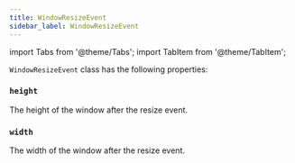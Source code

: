 ```yaml
---
title: WindowResizeEvent
sidebar_label: WindowResizeEvent
---
```


import Tabs from '@theme/Tabs';
import TabItem from '@theme/TabItem';

`WindowResizeEvent` class has the following properties:

### `height`

The height of the window after the resize event.

### `width`

The width of the window after the resize event.